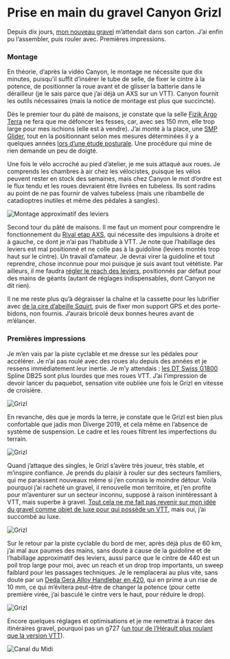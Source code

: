 # Prise en main du gravel Canyon Grizl

Depuis dix jours, [mon nouveau gravel](https://www.canyon.com/fr-fr/velos-de-gravel/bike-packing/grizl/cf-sl/grizl-cf-sl-7-etap/3106.html?dwvar_3106_pv_rahmenfarbe=RD%2FRD) m’attendait dans son carton. J’ai enfin pu l’assembler, puis rouler avec. Premières impressions.

### Montage

En théorie, d’après la vidéo Canyon, le montage ne nécessite que dix minutes, puisqu’il suffit d’insérer le tube de selle, de fixer le cintre à la potence, de positionner la roue avant et de glisser la batterie dans le dérailleur (je le sais parce que j’ai déjà un AXS sur un VTT). Canyon fournit les outils nécessaires (mais la notice de montage est plus que succincte).

Dès le premier tour du pâté de maisons, je constate que la selle [Fizik Argo Terra](https://www.fizik.com/eu_en/terra-argo-x5.html) ne fera que me défoncer les fesses, car, avec ses 150 mm, elle trop large pour mes ischions (elle est à vendre). J’ai monté à la place, une [SMP Glider](https://www.sellesmp.com/eu_fr/glider.html), tout en la positionnant selon mes mesures déterminées il y a quelques années [lors d’une étude posturale](https://tcrouzet.com/2019/04/19/etude-posturale-payer-ou-non/). Une procédure qui mine de rien demande un peu de doigté.

Une fois le vélo accroché au pied d’atelier, je me suis attaqué aux roues. Je comprends les chambres à air chez les vélocistes, puisque les vélos peuvent rester en stock des semaines, mais chez Canyon le mot d’ordre est le flux tendu et les roues devraient être livrées en tubeless. Ils sont radins au point de ne pas fournir de valves tubeless (mais une ribambelle de catadioptres inutiles et même des pédales à sangles).

![Montage approximatif des leviers](https://tcrouzet.com/images_tc/2022/10/IMG_9541.jpeg)

Second tour du pâté de maisons. Il me faut un moment pour comprendre le fonctionnement du [Rival etap AXS](https://www.sram.com/en/sram/road/series/rival-etap-axs), qui nécessite des impulsions à droite et à gauche, ce dont je n’ai pas l’habitude à VTT. Je note que l’habillage des leviers est mal positionné et ne colle pas à la guidoline (leviers montés trop haut sur le cintre). Un travail d’amateur. Je devrai virer la guidoline et tout reprendre, chose inconnue pour moi puisque je suis avant tout vététiste. Par ailleurs, il me faudra [régler le reach des leviers](https://www.youtube.com/watch?v=lKso8td2GGg), positionnés par défaut pour des mains de géants (autant de réglages indispensables, dont Canyon ne dit rien).

Il ne me reste plus qu’à dégraisser la chaîne et la cassette pour les lubrifier avec [de la cire d’abeille Squirt](https://squirtlube.fr/), puis de fixer mon support GPS et des porte-bidons, non fournis. J’aurais bricolé deux bonnes heures avant de m’élancer.

### Premières impressions

Je m’en vais par la piste cyclable et me dresse sur les pédales pour accélérer. Je n’ai pas roulé avec des roues alu depuis des années et je ressens immédiatement leur inertie. Je m’y attendais : [les DT Swiss G1800](https://www.dtswiss.com/fr/roues/roues-route/gravel/g-1800-spline) Spline DB25 sont plus lourdes que mes roues VTT. J’ai l’impression de devoir lancer du paquebot, sensation vite oubliée une fois le Grizl en vitesse de croisière.

![Grizl](https://tcrouzet.com/images_tc/2022/10/IMG_9504.jpeg)

En revanche, dès que je mords la terre, je constate que le Grizl est bien plus confortable que jadis mon Diverge 2019, et cela même en l’absence de système de suspension. Le cadre et les roues filtrent les imperfections du terrain.

![Grizl](https://tcrouzet.com/images_tc/2022/10/IMG_9505.jpeg)

Quand j’attaque des singles, le Grizl s’avère très joueur, très stable, et m’inspire confiance. Je prends du plaisir à rouler sur des secteurs familiers, qui me paraissent nouveaux même si j’en connais le moindre détour. Voilà pourquoi j’ai racheté un gravel, il renouvelle mon territoire, et j’en profite pour m’aventurer sur un secteur inconnu, supposé à raison inintéressant à VTT, mais superbe à gravel. [Tout cela ne me fait pas revenir sur mon idée du gravel comme objet de luxe pour qui possède un VTT](https://tcrouzet.com/2022/07/20/jen-suis-revenu-du-gravel/), mais oui, j’ai succombé au luxe.

![Grizl](https://tcrouzet.com/images_tc/2022/10/IMG_9511.jpeg)

Sur le retour par la piste cyclable du bord de mer, après déjà plus de 60 km, j’ai mal aux paumes des mains, sans doute à cause de la guidoline et de l’habillage approximatif des leviers, aussi parce que le cintre de 440 est un poil trop large pour moi, avec un reach et un drop trop importants, un sweep faiblard pour les passages techniques. Je le remplacerai au plus vite, sans doute par un [Deda Gera Alloy Handlebar en 420](https://dedaelementi.com/gera-alloy-handlebar), qui en prime a un rise de 10 mm, ce qui m’évitera peut-être de changer la potence (pour cette première virée, j’ai basculé le cintre vers le haut, pour réduire le drop).

![Grizl](https://tcrouzet.com/images_tc/2022/10/IMG_9521.jpeg)

Encore quelques réglages et optimisations et je me remettrai à tracer des itinéraires gravel, pourquoi pas un g727 ([un tour de l’Hérault plus roulant que la version VTT](https://tcrouzet.com/727tour)).

![Canal du Midi](https://tcrouzet.com/images_tc/2022/10/IMG_9522.jpeg)